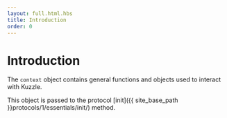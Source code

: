 ```yaml
---
layout: full.html.hbs
title: Introduction
order: 0
---
```


# Introduction

The `context` object contains general functions and objects used to interact with Kuzzle.

This object is passed to the protocol [init]({{ site_base_path }}protocols/1/essentials/init/) method.
